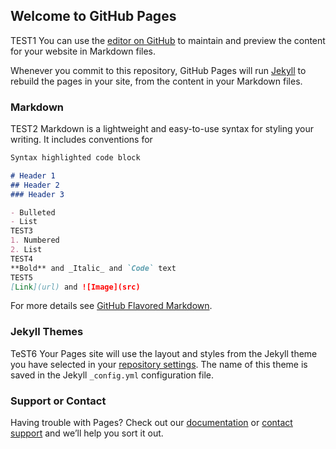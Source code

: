 ## Welcome to GitHub Pages
TEST1
You can use the [editor on GitHub](https://github.com/androi7/test/edit/master/README.md) to maintain and preview the content for your website in Markdown files.

Whenever you commit to this repository, GitHub Pages will run [Jekyll](https://jekyllrb.com/) to rebuild the pages in your site, from the content in your Markdown files.

### Markdown
TEST2
Markdown is a lightweight and easy-to-use syntax for styling your writing. It includes conventions for

```markdown
Syntax highlighted code block

# Header 1
## Header 2
### Header 3

- Bulleted
- List
TEST3
1. Numbered
2. List
TEST4
**Bold** and _Italic_ and `Code` text
TEST5
[Link](url) and ![Image](src)
```

For more details see [GitHub Flavored Markdown](https://guides.github.com/features/mastering-markdown/).

### Jekyll Themes
TeST6
Your Pages site will use the layout and styles from the Jekyll theme you have selected in your [repository settings](https://github.com/androi7/test/settings). The name of this theme is saved in the Jekyll `_config.yml` configuration file.

### Support or Contact

Having trouble with Pages? Check out our [documentation](https://help.github.com/categories/github-pages-basics/) or [contact support](https://github.com/contact) and we’ll help you sort it out.
